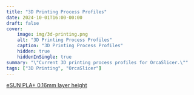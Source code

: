 ```yaml
---
title: "3D Printing Process Profiles"
date: 2024-10-01T16:00-00:00
draft: false
cover:
    image: img/3d-printing.png
    alt: "3D Printing Process Profiles"
    caption: "3D Printing Process Profiles"
    hidden: true
    hiddenInSingle: true
summary: "\"Current 3D printing process profiles for OrcaSlicer.\""
tags: ["3D Printing", "OrcaSlicer"]
---
```


[eSUN PLA+ 0.16mm layer height](eSUN-PLA-0.16mm.json)